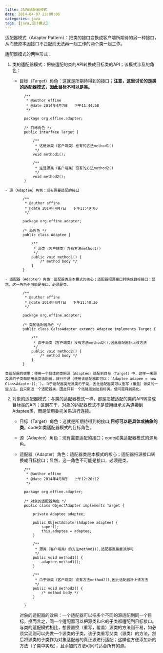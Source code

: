 ```yaml
---
title: JAVA适配器模式
date: 2014-04-07 23:00:06
categories: java
tags: [java,设计模式]
---
```

适配器模式（Adapter Pattern）：把类的接口变换成客户端所期待的另一种接口，从而使原本因接口不匹配而无法再一起工作的两个类一起工作。

适配器模式的两种形式：

1. 类的适配器模式：把被适配的类的API转换成目标类的API；该模式涉及的角色：

	- 目标（Target）角色：这就是所期待得到的接口；**注意，这里讨论的是类的适配器模式，因此目标不可以是类。**
		
			/**
			 * @author effine
			 * @date 2014年4月7日   下午11:44:58
			 */
			
			package org.effine.adapter;
			
			/* 目标角色 */
			public interface Target {
				
				/**
				 * 这是源类（客户端类）也有的方法method1()
				 */
				void method1();
				
				/**
				 * 这是源类（客户端类）没有的方法method2()
				 */
				void method2();
			}

<!-- more -->

	- 源（Adaptee）角色：现有需要适配的接口
		
			/**
			 * @author effine
			 * @date 2014年4月7日   下午11:49:00
			 */
			
			package org.effine.adapter;
			
			/* 源角色 */
			public class Adaptee {
			
				/**
				 * 源类（客户端类）含有方法method1()
				 */
				public void method1() {
					/* method body */
				}
			}

	- 适配器（Adapter）角色：适配器类是本模式的核心；适配器把源接口转换成目标接口；显然，这一角色不可能是接口，必须是类。
			
			/**
			 * @author effine
			 * @date 2014年4月7日   下午11:48:30
			 */
			
			package org.effine.adapter;
			
			/* 类的适配器角色 */
			public class CalssAdapter extends Adaptee implements Target {
			
				/**
				 * 由于源类（客户端类）没有方法method2(),因此适配器补上该方法
				 */
				public void method2() {
					/* method body */
				}
			}

	类适配器的效果：使用一个具体的类把源（Adaptee）适配到目标（Target）中，这样一来源及源的子类都使用此类适配器，就行不通（使用该适配器即可以：`Adaptee adapee = new ClassAdapter();`）。由于适配器类是源类的子类，因此适配器类可以重写（覆盖）源类的一些方法。且只引进一个适配器类，因此只有一个线路能到达目标类，使问题得到简化。

2. 对象的适配器模式：与类的适配器模式一样，都是把被适配的类的API转换成目标类的API；区别在于，对象的适配器模式不是使用继承关系连接到Adaptee类，而是使用委托关系进行连接。

	- 目标（Target）角色：这就是所期待得到的接口,**目标可以是具体或抽象的类**。code如类适配器模式的目标角色。
	
	- 源（Adaptee）角色：现有需要适配的接口；code如类适配器模式的源角色。

	- 适配器（Adapter）角色：适配器类是本模式的核心；适配器把源接口转换成目标接口；显然，这一角色不可能是接口，必须是类。
			
			/**
			 * @author effine
			 * @date 2014年4月8日   上午12:20:12
			 */
			
			package org.effine.adapter;
			
			/* 对象的适配器角色 */
			public class ObjectAdapter implements Target {
			
				private Adaptee adaptee;
			
				public ObjectAdapter(Adaptee adaptee) {
					super();
					this.adaptee = adaptee;
				}
			
				/**
				 * 源类（客户端类）的方法method1(),适配器直接委派即可
				 */
				public void method1() {
					adaptee.method1();
				}
			
				/**
				 * 由于源类（客户端类）没有方法method2(),因此适配器补上该方法
				 */
				public void method2() {
					/* method body */
				}
			
			}
	
		对象的适配器的效果：一个适配器可以把多个不同的源适配到同一个目标，换而言之，同一个适配器可以把源类和它的子类都适配到目标接口。与类的适配模式相比，想要置换（重写，覆盖）源类的方法则不易，如必须实现则可以先做一个源类的子类，该子类重写父类（源类）的方法，然后将源类的子类作为对象适配器的真正源进行适配；这样也方便添加新的方法（子类中实现），且添加的方法可同时适合所有的源。